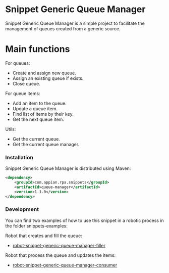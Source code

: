 # Snippet Generic Queue Manager

Snippet Generic Queue Manager is a simple project to facilitate the management of queues created from a generic source.

# Main functions
For queues:
  - Create and assign new queue.
  - Assign an existing queue if exists.
  - Close queue.
   
For queue items:
  - Add an item to the queue.
  - Update a queue item.
  - Find list of items by their key.
  - Get the next queue item.

Utils:
  - Get the current queue.
  - Get the current queue manager.

### Installation

Snippet Generic Queue Manager is distributed using Maven:
```xml
<dependency>
	<groupId>com.appian.rpa.snippets</groupId>
	<artifactId>queue-manager</artifactId>
	<version>1.1.0</version>
</dependency>
```

### Development
You can find two examples of how to use this snippet in a robotic process in the folder snippets-examples:

Robot that creates and fill the queue:

  * [robot-snippet-generic-queue-manager-filler](https://github.com/appianps/ps-plugin-appianrpa-Snippets/tree/PS-460-queueWithoutExcel/snippets-examples/robot-snippet-generic-queue-manager-filler)

Robot that process the queue and updates the items:

  * [robot-snippet-generic-queue-manager-consumer](https://github.com/appianps/ps-plugin-appianrpa-Snippets/tree/PS-460-queueWithoutExcel/snippets-examples/robot-snippet-generic-queue-manager-consumer)



